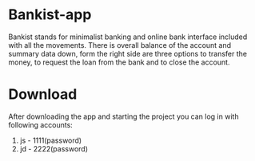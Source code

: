 # Bankist-app

Bankist stands for minimalist banking and online bank interface included with all the movements. 
There is overall balance of the account and summary data down, form the right side are three options to transfer the money, to request the loan from the bank and to close the account.

# Download
After downloading the app and starting the project you can log in with following accounts:
1. js - 1111(password)
2. jd - 2222(password)
